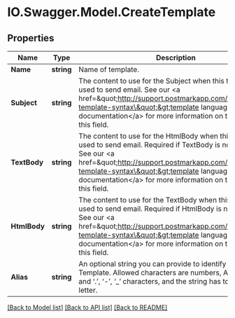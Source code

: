 # IO.Swagger.Model.CreateTemplate
## Properties

Name | Type | Description | Notes
------------ | ------------- | ------------- | -------------
**Name** | **string** | Name of template. | [optional] 
**Subject** | **string** | The content to use for the Subject when this template is used to send email. See our &lt;a href&#x3D;\&quot;http://support.postmarkapp.com/article/1077-template-syntax\&quot;&gt;template language documentation&lt;/a&gt; for more information on the syntax for this field. | [optional] 
**TextBody** | **string** | The content to use for the HtmlBody when this template is used to send email. Required if TextBody is not specified. See our &lt;a href&#x3D;\&quot;http://support.postmarkapp.com/article/1077-template-syntax\&quot;&gt;template language documentation&lt;/a&gt; for more information on the syntax for this field. | [optional] 
**HtmlBody** | **string** | The content to use for the TextBody when this template is used to send email. Required if HtmlBody is not specified. See our &lt;a href&#x3D;\&quot;http://support.postmarkapp.com/article/1077-template-syntax\&quot;&gt;template language documentation&lt;/a&gt; for more information on the syntax for this field. | [optional] 
**Alias** | **string** | An optional string you can provide to identify this Template. Allowed characters are numbers, ASCII letters, and ‘.’, ‘-’, ‘_’ characters, and the string has to start with a letter. | [optional] 

[[Back to Model list]](../README.md#documentation-for-models) [[Back to API list]](../README.md#documentation-for-api-endpoints) [[Back to README]](../README.md)


